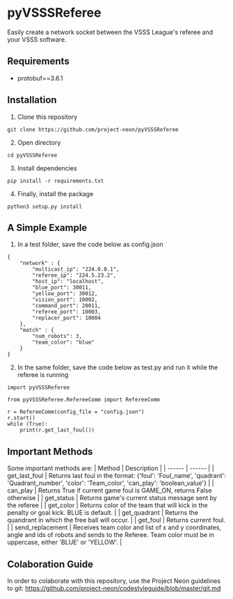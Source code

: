 # pyVSSSReferee
Easily create a network socket between the VSSS League's referee and your VSSS software.


## Requirements
- protobuf==3.6.1

## Installation
1. Clone this repository

`git clone https://github.com/project-neon/pyVSSSReferee`

2. Open directory

`cd pyVSSSReferee`

3. Install dependencies

`pip install -r requirements.txt`

4. Finally, install the package

`python3 setup.py install`

## A Simple Example
1. In a test folder, save the code below as config.json

```
{
    "network" : {
        "multicast_ip": "224.0.0.1",
        "referee_ip": "224.5.23.2",
        "host_ip": "localhost",
        "blue_port": 30011,
        "yellow_port": 30012,
        "vision_port": 10002,
        "command_port": 20011,
        "referee_port": 10003,
        "replacer_port": 10004
    },
    "match" : {
        "num_robots": 3,
        "team_color": "blue"
    }
}
```

2. In the same folder, save the code below as test.py and run it while the referee is running

```
import pyVSSSReferee

from pyVSSSReferee.RefereeComm import RefereeComm

r = RefereeComm(config_file = "config.json")
r.start()
while (True):
    print(r.get_last_foul())

```

## Important Methods
Some important methods are:
| Method | Description |
| ------ | ------ |
| get_last_foul | Returns last foul in the format: {'foul': 'Foul_name', 'quadrant': 'Quadrant_number', 'color': 'Team_color', 'can_play': 'boolean_value'} |
| can_play | Returns True if current game foul is GAME_ON, returns False otherwise |
| get_status | Returns game's current status message sent by the referee |
| get_color | Returns color of the team that will kick in the penalty or goal kick. BLUE is default. |
| get_quadrant | Returns the quandrant in which the free ball will occur. |
| get_foul | Returns current foul. |
| send_replacement | Receives team color and list of x and y coordinates, angle and ids of robots and sends to the Referee. Team color must be in uppercase, either 'BLUE' or 'YELLOW'. |

## Colaboration Guide
In order to colaborate with this repository, use the Project Neon guidelines to git:
https://github.com/project-neon/codestyleguide/blob/master/git.md
